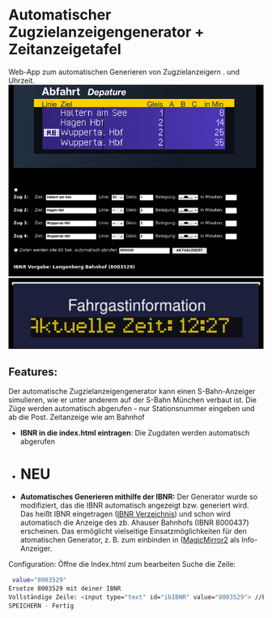 # Automatischer Zugzielanzeigengenerator + Zeitanzeigetafel
Web-App zum automatischen Generieren von Zugzielanzeigern . und Uhrzeit.
<img src="https://github.com/Issy-Meow/Automatischer-Zugzielanzeigengenerator/blob/main/img/AutomatischerZugzeilenanzeiger.png" alt="Vorschau des Generators" width="545"/>
<img src="https://github.com/Issy-Meow/Automatischer-Zugzielanzeigengenerator/blob/main/img/Zeitanzeiger.png" alt="Vorschau des Generators" width="545"/>
## Features:
Der automatische Zugzielanzeigengenerator kann einen S-Bahn-Anzeiger simulieren, wie er unter anderem auf der S-Bahn München verbaut ist. 
Die Züge werden automatisch abgerufen - nur Stationsnummer eingeben und ab die Post.
Zeitanzeige wie am Bahnhof
- **IBNR in die index.html eintragen**: Die Zugdaten werden automatisch abgerufen
- # NEU
- **Automatisches Generieren mithilfe der IBNR:** Der Generator wurde so modifiziert, das die IBNR automatisch angezeigt bzw. generiert wird.
Das heißt IBNR eingetragen (<a href="[www.michaeldittrich.de/ibnr/online.php]">IBNR Verzeichnis</a>) und schon wird automatisch die Anzeige des zb. Ahauser Bahnhofs (IBNR 8000437) erscheinen.
Das ermöglicht vielseitige Einsatzmöglichkeiten für den atomatischen Generator, z. B. zum einbinden in (<a href="https://github.com/bastilimbach/docker-MagicMirror">MagicMirror2</a> als Info-Anzeiger.

Configuration:
Öffne die Index.html zum bearbeiten
Suche die Zeile:
```bash
 value="8003529"
Ersetze 8003529 mit deiner IBNR
Vollständige Zeile: <input type="text" id="ibIBNR" value="8003529"> //Ersetze den value Wert durch deine "IBNR"
SPEICHERN - Fertig
